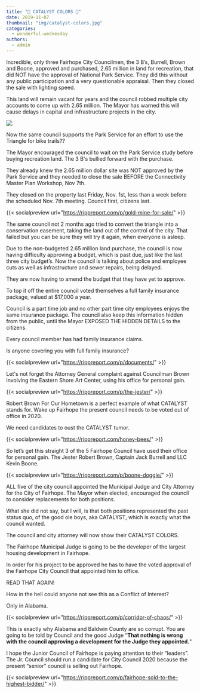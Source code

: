 ```yaml
---
title: "🚫 CATALYST COLORS 🚫"
date: 2019-11-07
thumbnail: "img/catalyst-colors.jpg"
categories: 
  - wonderful-wednesday
authors: 
  - admin
---
```


Incredible, only three Fairhope City Councilmen, the 3 B’s, Burrell, Brown and Boone, approved and purchased, 2.65 million in land for recreation, that did NOT have the approval of National Park Service. They did this without any public participation and a very questionable appraisal. Then they closed the sale with lighting speed.

This land will remain vacant for years and the council robbed multiple city accounts to come up with 2.65 million. The Mayor has warned this will cause delays in capital and infrastructure projects in the city.

[![](https://cdn.rippreport.com/72758378_10156930783979538_4713250505940271104_n.jpg)](https://z-m-www.facebook.com/events/930844370610586/?event_time_id=930844373943919)

Now the same council supports the Park Service for an effort to use the Triangle for bike trails??

The Mayor encouraged the council to wait on the Park Service study before buying recreation land. The 3 B's bullied forward with the purchase.

They already knew the 2.65 million dollar site was NOT approved by the Park Service and they needed to close the sale BEFORE the Connectivity Master Plan Workshop, Nov 7th.

They closed on the property last Friday, Nov. 1st, less than a week before the scheduled Nov. 7th meeting. Council first, citizens last.

{{< socialpreview url="https://rippreport.com/p/gold-mine-for-sale/" >}}

The same council not 2 months ago tried to convert the triangle into a conservation easement, taking the land out of the control of the city. That failed but you can be sure they will try it again, when everyone is asleep.

Due to the non-budgeted 2.65 million land purchase, the council is now having difficulty approving a budget, which is past due, just like the last three city budget’s. Now the council is talking about police and employee cuts as well as infrastructure and sewer repairs, being delayed.

They are now having to amend the budget that they have yet to approve.

To top it off the entire council voted themselves a full family insurance package, valued at $17,000 a year.

Council is a part time job and no other part time city employees enjoys the same insurance package. The council also keep this information hidden from the public, until the Mayor EXPOSED THE HIDDEN DETAILS to the citizens.

Every council member has had family insurance claims.

Is anyone covering you with full family insurance?

{{< socialpreview url="https://rippreport.com/p/documents/" >}}

Let's not forget the Attorney General complaint against Councilman Brown involving the Eastern Shore Art Center, using his office for personal gain.

{{< socialpreview url="https://rippreport.com/p/the-jester/" >}}

Robert Brown For Our Hometown is a perfect example of what CATALYST stands for. Wake up Fairhope the present council needs to be voted out of office in 2020.

We need candidates to oust the CATALYST tumor.

{{< socialpreview url="https://rippreport.com/honey-bees/" >}}

So let’s get this straight 3 of the 5 Fairhope Council have used their office for personal gain. The Jester Robert Brown, Captain Jack Burrell and LLC Kevin Boone.

{{< socialpreview url="https://rippreport.com/p/boone-doggle/" >}}


ALL five of the city council appointed the Municipal Judge and City Attorney for the City of Fairhope. The Mayor when elected, encouraged the council to consider replacements for both positions.

What she did not say, but I will, is that both positions represented the past status quo, of the good ole boys, aka CATALYST, which is exactly what the council wanted.

The council and city attorney will now show their CATALYST COLORS.

The Fairhope Municipal Judge is going to be the developer of the largest housing development in Fairhope.

In order for his project to be approved he has to have the voted approval of the Fairhope City Council that appointed him to office.

READ THAT AGAIN!

How in the hell could anyone not see this as a Conflict of Interest?

Only in Alabama.

{{< socialpreview url="https://rippreport.com/p/corridor-of-chaos/" >}}

This is exactly why Alabama and Baldwin County are so corrupt. You are going to be told by Council and the good Judge “**That nothing is wrong with the council approving a development for the Judge they appointed.**"

I hope the Junior Council of Fairhope is paying attention to their “leaders”. The Jr. Council should run a candidate for City Council 2020 because the present “senior” council is selling out Fairhope.

{{< socialpreview url="https://rippreport.com/p/fairhope-sold-to-the-highest-bidder/" >}}
